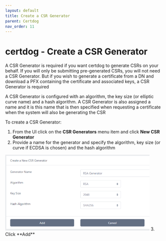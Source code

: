 ```yaml
---
layout: default
title: Create a CSR Generator
parent: Certdog
nav_order: 11
---
```


# certdog - Create a CSR Generator

A CSR Generator is required if you want certdog to generate CSRs on your behalf. If you will only be submitting pre-generated CSRs, you will not need a CSR Generator.  But if you wish to generate a certificate from a DN and download a PFX containing the certificate and associated keys, a CSR Generator is required  

A CSR Generator is configured with an algorithm, the key size (or elliptic curve name) and a hash algorithm. A CSR Generator is also assigned a name and it is this name that is then specified when requesting a certificate when the system will also be generating the CSR  

To create a CSR Generator:

1. From the UI click on the **CSR Generators** menu item and click **New CSR Generator**  
2. Provide a name for the generator and specify the algorithm, key size (or curve if ECDSA is chosen) and the hash algorithm  
<img src=".\images\csr_generator.png" alt="image-20210116150109796" style="zoom:67%;" />   
3. Click **Add**





